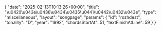 {
    "date": "2025-02-13T10:13:26+00:00",
    "title": "\u0420\u043e\u0436\u0434\u0435\u0441\u0442\u0432\u043e",
    "type": "miscellaneous",
    "layout": "songpage",
    "params": {
        "id": "rozhdest",
        "tonality": "D",
        "year": "1992",
        "chordsStartAt": 51,
        "textFinishAtLine": 59
    }
}